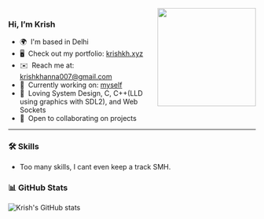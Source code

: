 <img align="right" src="https://user-images.githubusercontent.com/5713670/87202985-820dcb80-c2b6-11ea-9f56-7ec461c497c3.gif" width="200" />

### Hi, I’m Krish

- 🌍  I'm based in Delhi
- 🖥️  Check out my portfolio: [krishkh.xyz](http://www.krishkh.xyz/)
- ✉️  Reach me at: [krishkhanna007@gmail.com](mailto:krishkhanna007@gmail.com)
- 🚀  Currently working on: [myself]([http://www.krishkh.xyz](https://kaizen-notes.vercel.app/))
- 🧠  Loving System Design, C, C++(LLD using graphics with SDL2), and Web Sockets
- 🤝  Open to collaborating on projects

---

### 🛠️ Skills

- Too many skills, I cant even keep a track SMH.


### 📊 GitHub Stats
![Krish's GitHub stats](https://github-readme-stats.vercel.app/api?username=krishkh&show_icons=true&theme=transparent&show=reviews,prs_merged,prs_merged_percentage&hide=stars)
